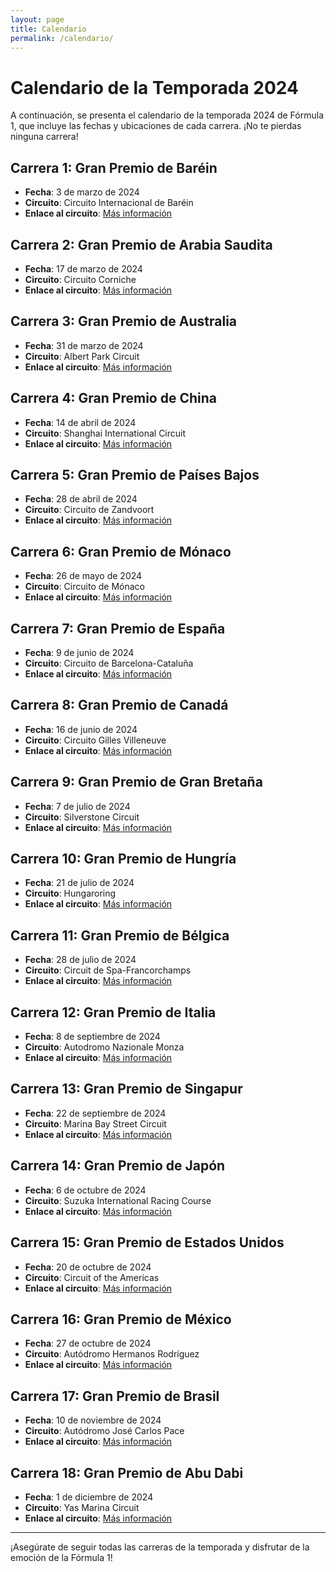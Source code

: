 ```yaml
---
layout: page
title: Calendario
permalink: /calendario/
---
```


# Calendario de la Temporada 2024

A continuación, se presenta el calendario de la temporada 2024 de Fórmula 1, que incluye las fechas y ubicaciones de cada carrera. ¡No te pierdas ninguna carrera!

## Carrera 1: Gran Premio de Baréin
- **Fecha**: 3 de marzo de 2024
- **Circuito**: Circuito Internacional de Baréin
- **Enlace al circuito**: [Más información](https://www.bahraingp.com)

## Carrera 2: Gran Premio de Arabia Saudita
- **Fecha**: 17 de marzo de 2024
- **Circuito**: Circuito Corniche
- **Enlace al circuito**: [Más información](https://www.jeddahstreetcircuit.com)

## Carrera 3: Gran Premio de Australia
- **Fecha**: 31 de marzo de 2024
- **Circuito**: Albert Park Circuit
- **Enlace al circuito**: [Más información](https://www.grandprix.com.au)

## Carrera 4: Gran Premio de China
- **Fecha**: 14 de abril de 2024
- **Circuito**: Shanghai International Circuit
- **Enlace al circuito**: [Más información](http://www.shanghaif1.com)

## Carrera 5: Gran Premio de Países Bajos
- **Fecha**: 28 de abril de 2024
- **Circuito**: Circuito de Zandvoort
- **Enlace al circuito**: [Más información](https://www.zandvoortcircuit.com)

## Carrera 6: Gran Premio de Mónaco
- **Fecha**: 26 de mayo de 2024
- **Circuito**: Circuito de Mónaco
- **Enlace al circuito**: [Más información](https://www.monacogp.com)

## Carrera 7: Gran Premio de España
- **Fecha**: 9 de junio de 2024
- **Circuito**: Circuito de Barcelona-Cataluña
- **Enlace al circuito**: [Más información](https://www.circuitcat.com)

## Carrera 8: Gran Premio de Canadá
- **Fecha**: 16 de junio de 2024
- **Circuito**: Circuito Gilles Villeneuve
- **Enlace al circuito**: [Más información](https://www.circuitgillesvilleneuve.com)

## Carrera 9: Gran Premio de Gran Bretaña
- **Fecha**: 7 de julio de 2024
- **Circuito**: Silverstone Circuit
- **Enlace al circuito**: [Más información](https://www.silverstone.co.uk)

## Carrera 10: Gran Premio de Hungría
- **Fecha**: 21 de julio de 2024
- **Circuito**: Hungaroring
- **Enlace al circuito**: [Más información](https://www.hungaroring.hu)

## Carrera 11: Gran Premio de Bélgica
- **Fecha**: 28 de julio de 2024
- **Circuito**: Circuit de Spa-Francorchamps
- **Enlace al circuito**: [Más información](https://www.spa-francorchamps.be)

## Carrera 12: Gran Premio de Italia
- **Fecha**: 8 de septiembre de 2024
- **Circuito**: Autodromo Nazionale Monza
- **Enlace al circuito**: [Más información](https://www.monzanet.it)

## Carrera 13: Gran Premio de Singapur
- **Fecha**: 22 de septiembre de 2024
- **Circuito**: Marina Bay Street Circuit
- **Enlace al circuito**: [Más información](https://www.singaporegp.sg)

## Carrera 14: Gran Premio de Japón
- **Fecha**: 6 de octubre de 2024
- **Circuito**: Suzuka International Racing Course
- **Enlace al circuito**: [Más información](https://www.suzukacircuit.jp)

## Carrera 15: Gran Premio de Estados Unidos
- **Fecha**: 20 de octubre de 2024
- **Circuito**: Circuit of the Americas
- **Enlace al circuito**: [Más información](https://circuitoftheamericas.com)

## Carrera 16: Gran Premio de México
- **Fecha**: 27 de octubre de 2024
- **Circuito**: Autódromo Hermanos Rodríguez
- **Enlace al circuito**: [Más información](https://www.autodromohm.com)

## Carrera 17: Gran Premio de Brasil
- **Fecha**: 10 de noviembre de 2024
- **Circuito**: Autódromo José Carlos Pace
- **Enlace al circuito**: [Más información](https://www.interlagos.com)

## Carrera 18: Gran Premio de Abu Dabi
- **Fecha**: 1 de diciembre de 2024
- **Circuito**: Yas Marina Circuit
- **Enlace al circuito**: [Más información](https://www.yasmarinacircuit.com)

---

¡Asegúrate de seguir todas las carreras de la temporada y disfrutar de la emoción de la Fórmula 1!